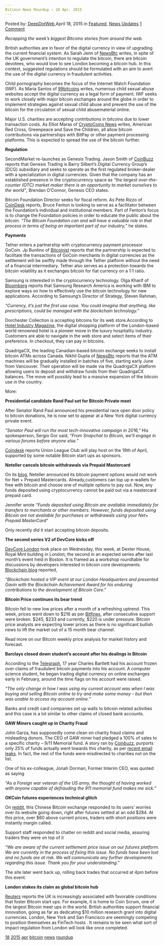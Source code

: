 ```yaml
---
Bitcoin News Roundup – 18 Apr. 2015
---
```

<article class="post-listing post-10017 post type-post status-publish format-standard has-post-thumbnail hentry  tag-1766 tag-2524 tag-apr tag-bitcoin tag-news tag-roundup">
    <div class="post-inner">
        <span>Posted by: <a href="https://www.deepdotweb.com/author/admin/" title="">DeepDotWeb </a></span>
    <span>April 18, 2015</span>
    <span>in <a href="https://www.deepdotweb.com/category/deepdot-news/" rel="category tag">Featured</a>, <a href="https://www.deepdotweb.com/category/news-updates/" rel="category tag">News Updates</a></span>
    <span><a href="https://www.deepdotweb.com/2015/04/18/bitcoin-news-roundup-18-apr-2015/#comments">1 Comment</a></span>
    </p>
    <div class="clear"></div>
    <div class="entry">
    <p><em>Recapping the week&#8217;s biggest Bitcoins stories from around the web. </em></p>
    <p>British authorities are in favor of the digital currency in view of upgrading the current financial system. As Sarah Jenn of <a href="http://www.newsbtc.com/2015/04/16/can-london-be-a-global-bitcoin-hub/">NewsBtc</a> writes, in spite of the UK government’s intention to regulate the bitcoin, there are bitcoin devotees, who would love to see London becoming a bitcoin hub. In this context, suggested regulations should be formulated with an aim to avert the use of the digital currency in fraudulent activities.</p>
    <p>Child pornography becomes the focus of the Internet Watch Foundation (IWF). As Maria Santos of <a href="http://99bitcoins.com/bitcoin-exchanges-internet-watch-foundation-combat-child-pornography/">99bitcoins</a> writes, numerous child sexual abuse websites accept the digital currency as a legal form of payment. IWF seeks to work closely with major bitcoin exchanges around the globe in order to implement strategies against sexual child abuse and prevent the use of the bitcoin for the circulation of sexual child abusematerial online.</p>
    <p>Major U.S. charities are accepting contributions in bitcoins due to lower transaction costs. As Elliot Maras of <a href="https://www.cryptocoinsnews.com/major-us-charities-start-accept-bitcoin-donations/">CryptoCoins News</a> writes, American Red Cross, Greenpeace and Save the Children, all allow bitcoin contributions via partnerships with BitPay or other payment processing platforms. This is expected to spread the use of the bitcoin further.</p>
    <p><strong>Regulation</strong></p>
    <p>SecondMarket re-launches as Genesis Trading. Jason Smith of <a href="http://www.coinbuzz.com/2015/04/17/genesis-trading-first-licensed-us-bitcoin-broker/">CoinBuzz</a> reports that Genesis Trading is Barry Silbert&#8217;s Digital Currency Group&#8217;s (DCG) subsidiary and seeks to operate as the first regulated broker-dealer with a specialization in digital currencies. Given that the company has an established presence in the cryptocurrency space as <em>“the largest over-the-counter (OTC) market maker there is an opportunity to market ourselves to the world”</em>, Brendan O&#8217;Connor, Genesis CEO states.</p>
    <p>Bitcoin Foundation Director seeks for fiscal reform. As Pete Rizzo of <a href="http://www.coindesk.com/bruce-fenton-bitcoin-foundation-executive-director/">CoinDesk</a> reports, Bruce Fenton is looking to serve as a facilitator between the Foundation’s individual and institutional members. Part of Fenton’s focus is to change the Foundation policies in order to educate the public about the bitcoin. <em>“The Bitcoin Foundation can and will have a valuable role in that process in terms of being an important part of our industry,”</em> he states.</p>
    <p><strong>Payments</strong></p>
    <p>Tether enters a partnership with cryptocurrency payment processor GoCoin. Jp Buntinx of <a href="http://bitcoinist.net/accepting-bitcoin-made-easier-tether-gocoin/">Bitcoinist</a> reports that the partnership is expected to facilitate the transactions of GoCoin merchants in digital currencies as the settlement will be swiftly made through the Tether platform without the need of a financial intermediary. Tether also serves as a protection towards the bitcoin volatility as it exchanges bitcoin for fiat currency on a 1:1 ratio.</p>
    <p>Samsung is interested in the cryptocurrency technology. Olga Kharif of <a href="http://www.bloomberg.com/news/articles/2015-04-10/samsung-plans-to-take-bitcoin-technology-beyond-virtual-currency">Bloomberg</a> reports that Samsung Research America is working with IBM to explore ways on how to effectively use the bitcoin technology for new applications. According to Samsung’s Director of Strategy, Steven Rahman,</p>
    <p><em>“Currency, it’s just the first use case. You could imagine that anything, like prescriptions, could be managed with the blockchain technology.”</em></p>
    <p>Dorchester Collection is accepting bitcoins for its web store.According to <a href="http://www.hotel-industry.co.uk/2015/04/dorchester-collection-launches-new-online-shop/">Hotel Industry Magazine</a>, the digital shopping platform of the London-based world renowned hotel is a pioneer move in the luxury hospitality industry. Customers are able to navigate in the web store and select items of their preference. In checkout, they can pay in bitcoins.</p>
    <p>QuadrigaCX, the leading Canadian-based bitcoin exchange seeks to install bitcoin ATMs across Canada. Nikhil Gupta of <a href="http://www.newsbtc.com/2015/04/16/quadrigacx-to-roll-out-bitcoin-atms-across-canada/">NewsBtc</a> reports that the ATM machines will be gradually installed in batches of five, starting early June from Vancouver. Their operation will be made via the QuadrigaCX platform allowing users to deposit and withdraw funds from their QuadrigaCX balances. The move will possibly lead to a massive expansion of the bitcoin use in the country.</p>
    <p>More:</p>
    <p><strong>Presidential candidate Rand Paul set for Bitcoin Private meet</strong></p>
    <p>After Senator Rand Paul announced his presidential race open door policy to bitcoin donations, he is now set to appear at a New York digital currency private event.</p>
    <p><em>“Senator Paul will run the most tech-innovative campaign in 2016,” </em>His spokesperson, Sergio Gor said, <em>“From Snapchat to Bitcoin, we’ll engage in various forums before anyone else.”</em></p>
    <p><a href="http://www.coindesk.com/rand-paul-new-york-bitcoin-event/">Coindesk</a> reports Union League Club will play host on the 19th of April, supported by some notable Bitcoin start ups as sponsors.</p>
    <p><strong>Neteller cancels bitcoin withdrawals via Prepaid Mastercard</strong></p>
    <p>On its <a href="http://blog.neteller.com/2015/04/new-deposit-option-bitcoin/">blog</a>, Neteller announced its bitcoin payment options would not work for Net + Prepaid Mastercards. Already,customers can top up e-wallets for free with bitcoin and choose one of multiple options to pay out. Now, any funds deposited using cryptocurrency cannot be paid out via a mastercard prepaid card.</p>
    <p>Jennifer wrote <em>“Funds deposited using Bitcoin are available immediately for transfers to merchants or other members. However, funds deposited using Bitcoin are not available for purchases or withdrawals using your Net+ Prepaid MasterCard</em>“</p>
    <p>Only recently did it start accepting bitcoin deposits.</p>
    <p><strong>The second series V2 of DevCore kicks off</strong></p>
    <p><a href="https://everyeventgives.com/event/devcore-london">DevCore London</a> took place on Wednesday, this week, at Dexter House, Royal Mint building in London; the second in an expected series after last month’s event held in Boston. It is framed as a workshop roundtable for discussions by developers interested in bitcoin core developments. <a href="http://blog.blockchain.com/2015/04/17/our-devcore-london-recap/">Blockchain blog</a> reported,</p>
    <p><em>“Blockchain hosted a VIP event at our London Headquarters and presented Gavin with the Blockchain Achievement Award for his enduring contributions to the development of Bitcoin Core</em>.”</p>
    <p><strong>Bitcoin Price continues its bear trend</strong></p>
    <p>Bitcoin fell to new low prices after a month of a refreshing uptrend. This week, prices went down to $216 as per <a href="https://bitcoinwisdom.com/markets/bitfinex/btcusd">Bitfinex</a>, after consecutive support were broken. $245, $233 and currently, $220 is under pressure. Bitcoin price analysts are expecting lower prices as there is no significant bullish news to lift the market out of a 15 month bear channel.</p>
    <p>Read more on our Bitcoin weekly price analysis for market history and forecast.</p>
    <p><strong>Barclays closed down student’s account after his dealings in Bitcoin</strong></p>
    <p>According to the <a href="http://www.telegraph.co.uk/finance/personalfinance/investing/11537972/Barclays-closed-down-my-bank-account-after-Bitcoin-trade.html">Telegraph</a>, 17 year Charles Bartlett had his account frozen over claims of fraudulent bitcoin payments into his account. A computer science student, he began trading digital currency on online exchanges early in February, around the time flags on his account were raised.</p>
    <p><em>“The only change in how I was using my current account was when I was buying and selling Bitcoin online to try and make some money – but then was unable to access my account online.”</em></p>
    <p>Banks and credit card companies set up walls to bitcoin related activities and this case is a lot similar to other claims of closed bank accounts.</p>
    <p><strong>GAW Miners caught up in Charity Fraud</strong></p>
    <p>John Garza, has supposedly come clean on charity fraud claims and misleading donors. The CEO of GAW miner had pledged a 100% of sales to a specific charity &#8211; 9/11 Memorial fund. A story ran by <a href="http://www.coinbuzz.com/2015/04/17/breaking-gaw-miners-ceo-admits-to-charity-fraud-scandal-continues/">Coinbuzz</a>, purports only 25% of funds actually went towards this charity, as per <a href="https://s3.amazonaws.com/f.cl.ly/items/2R3M3C0u1l1D3y2v3s3U/Image%202015-04-16%20at%202.13.07%20PM.png">recent email leaks</a>. In fact, the rest of the funds were misdirected to charities not on the list.</p>
    <p>One of his ex-colleague, Jonah Dorman, Former Interim CEO, was quoted as saying</p>
    <p><em>“As a Foreign war veteran of the US army, the thought of having worked with anyone capable of defrauding the 911 memorial fund makes me sick.”</em></p>
    <p><strong>OKCoin futures experiences technical glitch</strong></p>
    <p>On <a href="http://www.reddit.com/r/Bitcoin/comments/32wk4m/okcoin_futures_settlement_issue/">reddit</a>, this Chinese Bitcoin exchange responded to its users’ worries over its website going down, right after futures settled at an odd $284. At this price, over $60 above current prices, traders with short positions were instantly margin called.</p>
    <p>Support staff responded to chatter on reddit and social media, assuring traders they were on top of it</p>
    <p><em>“We are aware of the current settlement price issue on our futures platform. We are currently in the process of fixing this issue. No funds have been lost and no funds are at risk. We will communicate any further developments regarding this issue. Thank you for your understanding.”</em></p>
    <p>The site later went back up, rolling back trades that occurred at 4pm before this event.</p>
    <p><strong>London stakes its claim as global bitcoin hub </strong></p>
    <p><a href="http://www.reuters.com/article/2015/04/15/us-currency-bitcoin-london-insight-idUSKBN0N622320150415">Reuters</a> reports the UK is increasingly associated with favorable conditions that foster Bitcoin start ups. For example, it is home to Coin Scrum, one of the largest Bitcoin meet ups in the world. British authorities support financial innovation, going as far as dedicating $10 million research grant into digital currencies. London, New York and San Francisco are seemingly competing to position themselves as FinTech hosts . It remains to be seen what sort of impact regulation from London will look like once completed.</p>
    </div>
    <a href="https://www.deepdotweb.com/tag/18/" rel="tag">18</a> <a href="https://www.deepdotweb.com/tag/2015/" rel="tag">2015</a> <a href="https://www.deepdotweb.com/tag/apr/" rel="tag">apr</a> <a href="https://www.deepdotweb.com/tag/bitcoin/" rel="tag">bitcoin</a> <a href="https://www.deepdotweb.com/tag/news/" rel="tag">news</a> <a href="https://www.deepdotweb.com/tag/roundup/" rel="tag">roundup</a></span> <span style="display:none" class="updated">2015-04-18</span>
    <div style="display:none" class="vcard author" itemprop="author" itemscope itemtype="http://schema.org/Person"><strong class="fn" itemprop="name">
    
